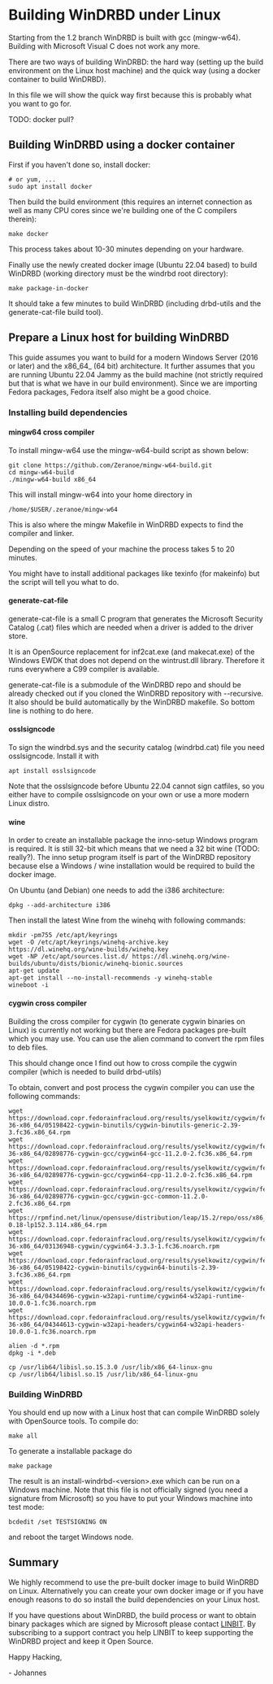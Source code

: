 # Building WinDRBD under Linux

Starting from the 1.2 branch WinDRBD is built with
gcc (mingw-w64). Building with Microsoft Visual
C does not work any more.

There are two ways of building WinDRBD: the
hard way (setting up the build environment
on the Linux host machine) and the quick way
(using a docker container to build WinDRBD).

In this file we will show the quick way first
because this is probably what you want to go
for.

TODO: docker pull?

## Building WinDRBD using a docker container

First if you haven't done so, install docker:

    # or yum, ...
    sudo apt install docker

Then build the build environment (this requires
an internet connection as well as many CPU cores
since we're building one of the C compilers
therein):

    make docker

This process takes about 10-30 minutes depending
on your hardware.

Finally use the newly created docker image (Ubuntu
22.04 based) to build WinDRBD (working directory
must be the windrbd root directory):

    make package-in-docker

It should take a few minutes to build WinDRBD
(including drbd-utils and the generate-cat-file
build tool).

## Prepare a Linux host for building WinDRBD

This guide assumes you want to build for a modern
Windows Server (2016 or later) and the x86\_64\_
(64 bit) architecture. It further assumes that
you are running Ubuntu 22.04 Jammy as the build
machine (not strictly required but that is what
we have in our build environment). Since we are
importing Fedora packages, Fedora itself also
might be a good choice.

### Installing build dependencies

#### mingw64 cross compiler

To install mingw-w64 use the mingw-w64-build script
as shown below:

	git clone https://github.com/Zeranoe/mingw-w64-build.git
	cd mingw-w64-build
	./mingw-w64-build x86_64

This will install mingw-w64 into your home directory
in

	/home/$USER/.zeranoe/mingw-w64

This is also where the mingw Makefile in WinDRBD expects
to find the compiler and linker.

Depending on the speed of your machine the process takes
5 to 20 minutes.

You might have to install additional packages like texinfo
(for makeinfo) but the script will tell you what to do.

#### generate-cat-file

generate-cat-file is a small C program that generates
the Microsoft Security Catalog (.cat) files which are
needed when a driver is added to the driver store.

It is an OpenSource replacement for inf2cat.exe
(and makecat.exe) of the Windows EWDK that does not
depend on the wintrust.dll library. Therefore it
runs everywhere a C99 compiler is available.

generate-cat-file is a submodule of the WinDRBD
repo and should be already checked out if you
cloned the WinDRBD repository with --recursive.
It also should be build automatically by the
WinDRBD makefile. So bottom line is nothing to
do here.

#### osslsigncode

To sign the windrbd.sys and the security catalog (windrbd.cat)
file you need osslsigncode. Install it with

	apt install osslsigncode

Note that the osslsigncode before Ubuntu 22.04 cannot sign
catfiles, so you either have to compile osslsigncode on your
own or use a more modern Linux distro.

#### wine

In order to create an installable package the inno-setup
Windows program is required. It is still 32-bit which means
that we need a 32 bit wine (TODO: really?). The inno setup
program itself is part of the WinDRBD repository because
else a Windows / wine installation would be required to
build the docker image.

On Ubuntu (and Debian) one needs to add the i386 architecture:

    dpkg --add-architecture i386

Then install the latest Wine from the winehq with following
commands:

    mkdir -pm755 /etc/apt/keyrings
    wget -O /etc/apt/keyrings/winehq-archive.key https://dl.winehq.org/wine-builds/winehq.key
    wget -NP /etc/apt/sources.list.d/ https://dl.winehq.org/wine-builds/ubuntu/dists/bionic/winehq-bionic.sources
    apt-get update
    apt-get install --no-install-recommends -y winehq-stable
    wineboot -i

#### cygwin cross compiler

Building the cross compiler for cygwin (to generate cygwin
binaries on Linux) is currently not working but there are
Fedora packages pre-built which you may use. You can use
the alien command to convert the rpm files to deb files.

This should change once I find out how to cross compile
the cygwin compiler (which is needed to build drbd-utils)

To obtain, convert and post process the cygwin compiler
you can use the following commands:

    wget https://download.copr.fedorainfracloud.org/results/yselkowitz/cygwin/fedora-36-x86_64/05198422-cygwin-binutils/cygwin-binutils-generic-2.39-3.fc36.x86_64.rpm
    wget https://download.copr.fedorainfracloud.org/results/yselkowitz/cygwin/fedora-36-x86_64/02898776-cygwin-gcc/cygwin64-gcc-11.2.0-2.fc36.x86_64.rpm
    wget https://download.copr.fedorainfracloud.org/results/yselkowitz/cygwin/fedora-36-x86_64/02898776-cygwin-gcc/cygwin64-cpp-11.2.0-2.fc36.x86_64.rpm
    wget https://download.copr.fedorainfracloud.org/results/yselkowitz/cygwin/fedora-36-x86_64/02898776-cygwin-gcc/cygwin-gcc-common-11.2.0-2.fc36.x86_64.rpm
    wget https://rpmfind.net/linux/opensuse/distribution/leap/15.2/repo/oss/x86_64/libisl15-0.18-lp152.3.114.x86_64.rpm
    wget https://download.copr.fedorainfracloud.org/results/yselkowitz/cygwin/fedora-36-x86_64/03136948-cygwin/cygwin64-3.3.3-1.fc36.noarch.rpm
    wget https://download.copr.fedorainfracloud.org/results/yselkowitz/cygwin/fedora-36-x86_64/05198422-cygwin-binutils/cygwin64-binutils-2.39-3.fc36.x86_64.rpm
    wget https://download.copr.fedorainfracloud.org/results/yselkowitz/cygwin/fedora-36-x86_64/04344696-cygwin-w32api-runtime/cygwin64-w32api-runtime-10.0.0-1.fc36.noarch.rpm
    wget https://download.copr.fedorainfracloud.org/results/yselkowitz/cygwin/fedora-36-x86_64/04344613-cygwin-w32api-headers/cygwin64-w32api-headers-10.0.0-1.fc36.noarch.rpm

    alien -d *.rpm
    dpkg -i *.deb

    cp /usr/lib64/libisl.so.15.3.0 /usr/lib/x86_64-linux-gnu
    cp /usr/lib64/libisl.so.15 /usr/lib/x86_64-linux-gnu

### Building WinDRBD

You should end up now with a Linux host that can compile
WinDRBD solely with OpenSource tools. To compile do:

    make all

To generate a installable package do

    make package

The result is an install-windrbd-\<version\>.exe which can
be run on a Windows machine. Note that this file is not
officially signed (you need a signature from Microsoft)
so you have to put your Windows machine into test mode:

    bcdedit /set TESTSIGNING ON

and reboot the target Windows node.

## Summary

We highly recommend to use the pre-built docker image
to build WinDRBD on Linux. Alternatively you can create
your own docker image or if you have enough reasons to
do so install the build dependencies on your Linux host.

If you have questions about WinDRBD, the build process
or want to obtain binary packages which are signed
by Microsoft please contact [LINBIT](https://www.linbit.com).
By subscribing to a support contract you help LINBIT
to keep supporting the WinDRBD project and keep it
Open Source.

Happy Hacking,

 \- Johannes
